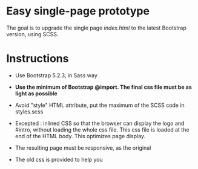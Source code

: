 # Easy single-page prototype

The goal is to upgrade the single page *index.html* to the latest Bootstrap version, using SCSS.


# Instructions

- Use Bootstrap 5.2.3, in Sass way

- **Use the minimum of Bootstrap @import. The final css file must be as light as possible**

- Avoid "style" HTML attribute, put the maximum of the SCSS code in styles.scss

- Excepted : inlined CSS so that the browser can display the logo and #intro, without loading the whole css file. This css file is loaded at the end of the HTML body. This optimizes page display.

- The resulting page must be responsive, as the original

- The old css is provided to help you
